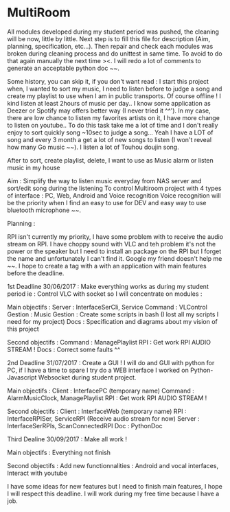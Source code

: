 # MultiRoom

All modules developed during my student period was pushed, the cleaning will be now, little by little.
Next step is to fill this file for description (Aim, planning, specification, etc...).
Then repair and check each modules was broken during cleaning process and do unittest in same time.
To avoid to do that again manually the next time ><.
I will redo a lot of comments to generate an acceptable python doc ~~.

Some history, you can skip it, if you don't want read :
I start this project when, I wanted to sort my music, I need to listen before to judge a song and create my playlist to
use when I am in public transports. Of course offline ! I kind listen at least 2hours of music per day..
I know some application as Deezer or Spotify may offers better way (I never tried it ^^').
In my case, there are low chance to listen my favorites artists on it, I have more change to listen on youtube..
To do this task take me a lot of time and I don't really enjoy to sort quickly song ~10sec to  judge a song...
Yeah I have a LOT of song and every 3 month a get a lot of new songs to listen (I won't reveal how many Go music ~~).
I listen a lot of Touhou doujin song.

After to sort, create playlist, delete, I want to use as Music alarm or listen music in my house

Aim : Simplify the way to listen music everyday from NAS server and sort/edit song during the listening
To control Multiroom project with 4 types of interface : PC, Web, Android and Voice recognition
Voice recognition will be the priority when I find an easy to use for DEV and easy way to use bluetooth microphone ~~.

Planning :

RPI isn't currently my priority, I have some problem with to receive the audio stream on RPI. I have choppy sound with VLC
and teh problem it's not the power or the speaker but I need to install an package on the RPI but I forget the name and
unfortunately I can't find it. Google my friend doesn't help me ~~.
I hope to create a tag with a with an application with main features before the deadline.

1st Deadline 30/06/2017 : Make everything works as during my student period ie :
Control VLC with socket so I will concentrate on modules :

Main objectifs :
    Server  : InterfaceSerCli, Service
    Command : VLControl
    Gestion : Music
    Gestion : Create some scripts in bash (I lost all my scripts I need for my project)
    Docs    : Specification and diagrams about my vision of this project

Second objectifs :
    Command : ManagePlaylist
    RPI     : Get work RPI AUDIO STREAM !
    Docs    : Correct some faults ^^


2nd Deadline 31/07/2017 : Create a GUI !
I will do and GUI with python for PC, if I have a time to spare I try do a WEB interface I worked on Python-Javascript
Websocket during student project.

Main objectifs :
    Client  : InterfacePC (temporary name)
    Command : AlarmMusicClock, ManagePlaylist
    RPI     : Get work RPI AUDIO STREAM !

Second objectifs :
    Client  : InterfaceWeb (temporary name)
    RPI     : InterfaceRPISer, ServiceRPI (Receive audio stream for now)
    Server  : InterfaceSerRPIs, ScanConnectedRPI
    Doc     : PythonDoc


Third Dealine 30/09/2017 : Make all work !

Main objectifs :
    Everything not finish

Second objectifs :
    Add new functionnalities : Android and vocal interfaces, Interact with youtube

I have some ideas for new features but I need to finish main features, I hope I will respect this deadline.
I will work during my free time because I have a job.

